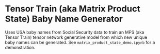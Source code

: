 # Tensor Train (aka Matrix Product State) Baby Name Generator

Uses USA baby names from Social Security data to train an MPS (aka Tensor Train) tensor network generative model from which new unique baby names can be generated. See `matrix_product_state_demo.ipynb` for a demonstration.
